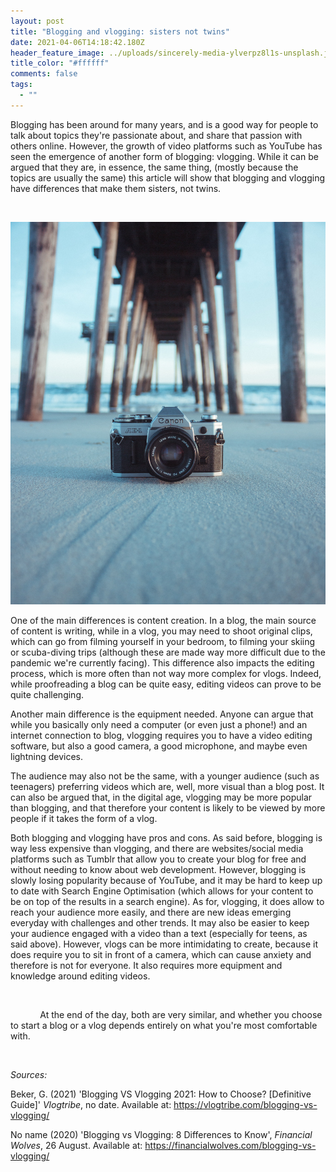 ```yaml
---
layout: post
title: "Blogging and vlogging: sisters not twins"
date: 2021-04-06T14:18:42.180Z
header_feature_image: ../uploads/sincerely-media-ylverpz8l1s-unsplash.jpg
title_color: "#ffffff"
comments: false
tags:
  - ""
---
```

Blogging has been around for many years, and is a good way for people to talk about topics they're passionate about, and share that passion with others online. However, the growth of video platforms such as YouTube has seen the emergence of another form of blogging: vlogging. While it can be argued that they are, in essence, the same thing, (mostly because the topics are usually the same) this article will show that blogging and vlogging have differences that make them sisters, not twins.

 

![camera on a beach under a pontoon](../uploads/ethan-hoover-vasu4-tlc5i-unsplash.jpg "camera")

One of the main differences is content creation. In a blog, the main source of content is writing, while in a vlog, you may need to shoot original clips, which can go from filming yourself in your bedroom, to filming your skiing or scuba-diving trips (although these are made way more difficult due to the pandemic we're currently facing). This difference also impacts the editing process, which is more often than not way more complex for vlogs. Indeed, while proofreading a blog can be quite easy, editing videos can prove to be quite challenging.

Another main difference is the equipment needed. Anyone can argue that while you basically only need a computer (or even just a phone!) and an internet connection to blog, vlogging requires you to have a video editing software, but also a good camera, a good microphone, and maybe even lightning devices.

The audience may also not be the same, with a younger audience (such as teenagers) preferring videos which are, well, more visual than a blog post. It can also be argued that, in the digital age, vlogging may be more popular than blogging, and that therefore your content is likely to be viewed by more people if it takes the form of a vlog.

Both blogging and vlogging have pros and cons. As said before, blogging is way less expensive than vlogging, and there are websites/social media platforms such as Tumblr that allow you to create your blog for free and without needing to know about web development. However, blogging is slowly losing popularity because of YouTube, and it may be hard to keep up to date with Search Engine Optimisation (which allows for your content to be on top of the results in a search engine). As for, vlogging, it does allow to reach your audience more easily, and there are new ideas emerging everyday with challenges and other trends. It may also be easier to keep your audience engaged with a video than a text (especially for teens, as said above). However, vlogs can be more intimidating to create, because it does require you to sit in front of a camera, which can cause anxiety and therefore is not for everyone. It also requires more equipment and knowledge around editing videos.

 

            At the end of the day, both are very similar, and whether you choose to start a blog or a vlog depends entirely on what you're most comfortable with.

 



*Sources:*

Beker, G. (2021) 'Blogging VS Vlogging 2021: How to Choose? \[Definitive Guide]' *Vlogtribe*, no date. Available at: <https://vlogtribe.com/blogging-vs-vlogging/>

No name (2020) 'Blogging vs Vlogging: 8 Differences to Know', *Financial Wolves*, 26 August. Available at: <https://financialwolves.com/blogging-vs-vlogging/>